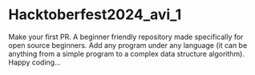 # Hacktoberfest2024_avi_1
Make your first PR. A beginner friendly repository made specifically for open source beginners. Add any program under any language (it can be anything from a simple program to a complex data structure algorithm). Happy coding...
